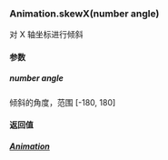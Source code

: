 ### Animation.skewX(number angle)

对 X 轴坐标进行倾斜

#### 参数

##### number angle

倾斜的角度，范围 [-180, 180]

#### 返回值

##### [Animation](/api/createAnimation/animation/main.md)